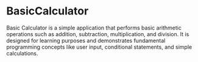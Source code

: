# BasicCalculator
Basic Calculator is a simple application that performs basic arithmetic operations such as addition, subtraction, multiplication, and division. It is designed for learning purposes and demonstrates fundamental programming concepts like user input, conditional statements, and simple calculations.

